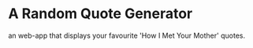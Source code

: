 # A Random Quote Generator
 an web-app that displays your favourite 'How I Met Your Mother' quotes.
